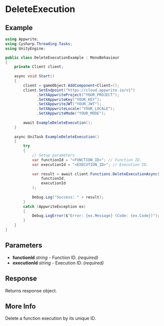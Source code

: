 # DeleteExecution

## Example

```csharp
using Appwrite;
using Cysharp.Threading.Tasks;
using UnityEngine;

public class DeleteExecutionExample : MonoBehaviour
{
    private Client client;
    
    async void Start()
    {
        client = gameObject.AddComponent<Client>();
        client.SetEndpoint("https://cloud.appwrite.io/v1")
              .SetXAppwriteProject("YOUR_PROJECT");
              .SetXAppwriteKey("YOUR_KEY");
              .SetXAppwriteJWT("YOUR_JWT");
              .SetXAppwriteLocale("YOUR_LOCALE");
              .SetXAppwriteMode("YOUR_MODE");
        
        await ExampleDeleteExecution();
    }
    
    async UniTask ExampleDeleteExecution()
    {
        try
        {
            // Setup parameters
            var functionId = "<FUNCTION_ID>"; // Function ID.
            var executionId = "<EXECUTION_ID>"; // Execution ID.
            
            var result = await client.Functions.DeleteExecutionAsync(
                functionId,
                executionId
            );
            
            Debug.Log("Success: " + result);
        }
        catch (AppwriteException ex)
        {
            Debug.LogError($"Error: {ex.Message} (Code: {ex.Code})");
        }
    }
}
```

## Parameters

- **functionId** *string* - Function ID. *(required)*
- **executionId** *string* - Execution ID. *(required)*

## Response

Returns response object.
## More Info

Delete a function execution by its unique ID.
